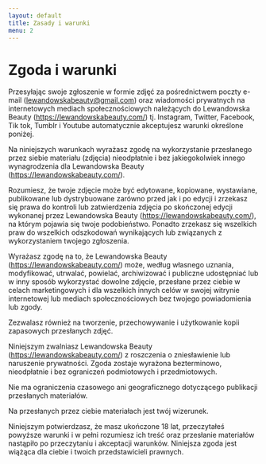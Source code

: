 ```yaml
---
layout: default
title: Zasady i warunki
menu: 2
---
```


# Zgoda i warunki 

Przesyłając swoje zgłoszenie w formie zdjęć za pośrednictwem poczty e-mail (lewandowskabeauty@gmail.com) oraz wiadomości prywatnych na internetowych mediach społecznościowych należących do Lewandowska Beauty (https://lewandowskabeauty.com/) tj. Instagram, Twitter, Facebook, Tik tok, Tumblr i Youtube automatycznie akceptujesz warunki określone poniżej.


Na niniejszych warunkach wyrażasz zgodę na wykorzystanie przesłanego przez siebie materiału (zdjęcia) nieodpłatnie i bez jakiegokolwiek innego wynagrodzenia dla Lewandowska Beauty (https://lewandowskabeauty.com/).


Rozumiesz, że twoje zdjęcie może być edytowane, kopiowane, wystawiane, publikowane lub dystrybuowane zarówno przed jak i po edycji i zrzekasz się prawa do kontroli lub zatwierdzenia zdjęcia po skończonej edycji wykonanej przez Lewandowska Beauty (https://lewandowskabeauty.com/), na którym pojawia się twoje podobieństwo. Ponadto zrzekasz się wszelkich praw do wszelkich odszkodowań wynikających lub związanych z wykorzystaniem twojego zgłoszenia.


 Wyrażasz zgodę na to, że Lewandowska Beauty (https://lewandowskabeauty.com/) może, według własnego uznania, modyfikować, utrwalać, powielać, archiwizować i publiczne udostępniać  lub w inny sposób wykorzystać dowolne zdjęcie,  przesłane przez ciebie w celach marketingowych i dla wszelkich innych celów w swojej witrynie internetowej lub  mediach społecznościowych bez twojego powiadomienia lub zgody.

Zezwalasz również na tworzenie, przechowywanie i użytkowanie kopii zapasowych przesłanych zdjęć.


Niniejszym zwalniasz Lewandowska Beauty (https://lewandowskabeauty.com/) z  roszczenia o zniesławienie lub naruszenie prywatności. Zgoda zostaje wyrażona bezterminowo, nieodpłatnie i bez ograniczeń podmiotowych i przedmiotowych. 


Nie ma ograniczenia czasowego ani geograficznego dotyczącego publikacji przesłanych materiałów. 


Na przesłanych przez ciebie materiałach jest twój wizerunek.


Niniejszym potwierdzasz, że masz ukończone 18 lat, przeczytałeś powyższe warunki i w pełni rozumiesz ich treść oraz przesłanie materiałów nastąpiło po przeczytaniu i akceptacji warunków. Niniejsza zgoda jest wiążąca dla ciebie i twoich przedstawicieli prawnych.


